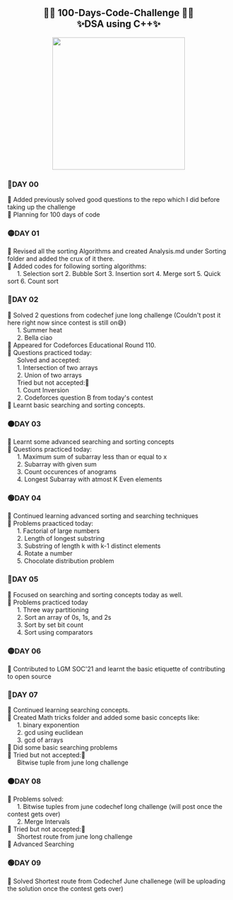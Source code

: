 <h2 align="center"> 🤩🚀 100-Days-Code-Challenge 🚀🤩 </br> ✨DSA using C++✨ </h2>
<p align="center">
<img align="center" src="https://github.com/Iamtripathisatyam/iamtripathisatyam/blob/master/Content/manufacturetocat.png" width="300"/>
</p>
<h3>🔴DAY 00</h3> 
🚀 Added previously solved good questions to the repo which I did before taking up the challenge </br>
🚀 Planning for 100 days of code </br>
<h3>🟡DAY 01</h3> 
🚀 Revised all the sorting Algorithms and created Analysis.md under Sorting folder and added the crux of it there.</br>
🚀 Added codes for following sorting algorithms:</br>
   &ensp; &ensp; 1. Selection sort 2. Bubble Sort 3. Insertion sort 4. Merge sort 5. Quick sort 6. Count sort </br>
<h3>🔵DAY 02</h3>
🚀 Solved 2 questions from codechef june long challenge (Couldn't post it here right now since contest is still on😅)</br>
&ensp; &ensp; 1. Summer heat <br>
&ensp; &ensp; 2. Bella ciao <br>
🚀 Appeared for Codeforces Educational Round 110. <br>
🚀 Questions practiced today:<br>
 &ensp; &ensp; Solved and accepted:<br>
 &ensp; &ensp; 1. Intersection of two arrays <br>
 &ensp; &ensp; 2. Union of two arrays <br>
 &ensp; &ensp; Tried but not accepted:🙁  <br>
 &ensp; &ensp; 1. Count Inversion<br>
 &ensp; &ensp; 2. Codeforces question B from today's contest<br>
🚀 Learnt basic searching and sorting concepts.<br>
<h3>🟠DAY 03</h3>
🚀 Learnt some advanced searching and sorting concepts <br>
🚀 Questions practiced today:<br>
&ensp; &ensp; 1. Maximum sum of subarray less than or equal to x <br>
&ensp; &ensp; 2. Subarray with given sum <br>
&ensp; &ensp; 3. Count occurences of anograms <br>
&ensp; &ensp; 4. Longest Subarray with atmost K Even elements <br>
<h3>🟢DAY 04</h3>
🚀 Continued learning advanced sorting and searching techniques <br>
🚀 Problems praacticed today: <br>
&ensp; &ensp; 1. Factorial of large numbers <br>
&ensp; &ensp; 2. Length of longest substring <br>
&ensp; &ensp; 3. Substring of length k with k-1 distinct elements <br>
&ensp; &ensp; 4. Rotate a number <br>
&ensp; &ensp; 5. Chocolate distribution problem <br>
<h3>🔴DAY 05</h3>
🚀 Focused on searching and sorting concepts today as well. <br>
🚀 Problems practiced today <br>
&ensp; &ensp; 1. Three way partitioning <br>
&ensp; &ensp; 2. Sort an array of 0s, 1s, and 2s <br>
&ensp; &ensp; 3. Sort by set bit count <br>
&ensp; &ensp; 4. Sort using comparators <br>
<h3>🟡DAY 06</h3> 
🚀 Contributed to LGM SOC'21 and learnt the basic etiquette of contributing to open source <br>
<h3>🔵DAY 07</h3>
🚀 Continued learning searching concepts. <br>
🚀 Created Math tricks folder and added some basic concepts like: <br>
&ensp; &ensp; 1. binary exponention <br>
&ensp; &ensp; 2. gcd using euclidean <br>
&ensp; &ensp; 3. gcd of arrays <br>
🚀 Did some basic searching problems <br>
🚀 Tried but not accepted:🙁  <br>
&ensp; &ensp; Bitwise tuple from june long challenge <br>
<h3>🟠DAY 08</h3>
🚀 Problems solved: <br>
&ensp; &ensp; 1. Bitwise tuples from june codechef long challenge (will post once the contest gets over) <br>
&ensp; &ensp; 2. Merge Intervals <br>
🚀 Tried but not accepted:🙁  <br>
&ensp; &ensp; Shortest route from june long challenge <br>
🚀 Advanced Searching <br>
<h3>🟢DAY 09</h3>
🚀 Solved Shortest route from Codechef June challenege (will be uploading the solution once the contest gets over)

